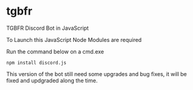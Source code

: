 # tgbfr
TGBFR Discord Bot in JavaScript


To Launch this JavaScript Node Modules are required

Run the command below on a cmd.exe

```npm install discord.js```


This version of the bot still need some upgrades and bug fixes, it will be fixed and updgraded along the time.
